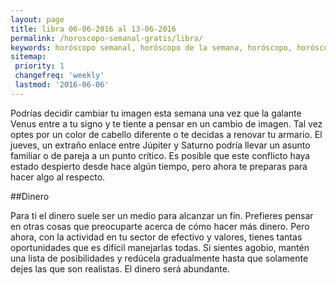 ```yaml
---
layout: page
title: libra 06-06-2016 al 13-06-2016 
permalink: /horoscopo-semanal-gratis/libra/
keywords: horóscopo semanal, horóscopo de la semana, horóscopo, horóscopo gratis,horóscopos, horóscopo esperanza gracia, horoscopos libra la semana, horóscopos gratis, Tarot, Astrologia, Zodíaco, libra, horoscopo gratis
sitemap:
 priority: 1
 changefreq: 'weekly'
 lastmod: '2016-06-06'
---
```

Podrías decidir cambiar tu imagen esta semana una vez que la galante Venus entre a tu signo y te tiente a pensar en un cambio de imagen. Tal vez optes por un color de cabello diferente o te decidas a renovar tu armario. El jueves, un extraño enlace entre Júpiter y Saturno podría llevar un asunto familiar o de pareja a un punto crítico. Es posible que este conflicto haya estado despierto desde hace algún tiempo, pero ahora te preparas para hacer algo al respecto.

##Dinero

Para ti el dinero suele ser un medio para alcanzar un fin. Prefieres pensar en otras cosas que preocuparte acerca de cómo hacer más dinero. Pero ahora, con la actividad en tu sector de efectivo y valores, tienes tantas oportunidades que es difícil manejarlas todas. Si sientes agobio, mantén una lista de posibilidades y redúcela gradualmente hasta que solamente dejes las que son realistas. El dinero será abundante.